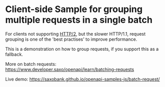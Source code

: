 # Client-side Sample for grouping multiple requests in a single batch

For clients not supporting [HTTP/2](https://http2.akamai.com/), but the slower HTTP/1.1, request grouping is one of the 'best practises' to improve performance.

This is a demonstration on how to group requests, if you support this as a fallback.

More on batch requests: https://www.developer.saxo/openapi/learn/batching-requests

Live demo: https://saxobank.github.io/openapi-samples-js/batch-request/